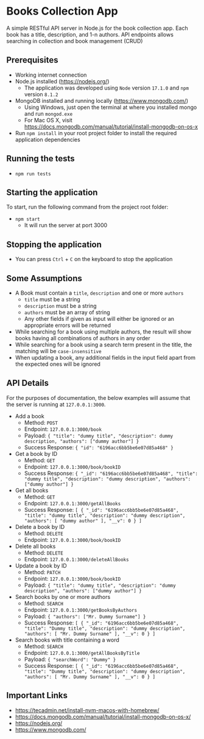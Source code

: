 # Books Collection App

A simple RESTful API server in Node.js for the book collection app. Each book has a title, description, and 1-n authors. API endpoints allows searching in collection and book management (CRUD)

## Prerequisites

- Working internet connection
- Node.js installed (https://nodejs.org/)
  - The application was developed using `Node` version `17.1.0` and `npm` version `8.1.2`
- MongoDB installed and running locally (https://www.mongodb.com/)
  - Using Windows, just open the terminal at where you installed mongo and run `mongod.exe`
  - For Mac OS X, visit https://docs.mongodb.com/manual/tutorial/install-mongodb-on-os-x
- Run `npm install` in your root project folder to install the required application dependencies

## Running the tests

- `npm run tests`

## Starting the application

To start, run the following command from the project root folder:

- `npm start`
  - It will run the server at port 3000

## Stopping the application

- You can press `Ctrl` + `C` on the keyboard to stop the application

## Some Assumptions

- A Book must contain a `title`, `description` and one or more `authors`
  - `title` must be a string
  - `description` must be a string
  - `authors` must be an array of string
  - Any other fields if given as input will either be ignored or an appropriate errors will be returned
- While searching for a book using multiple authors, the result will show books having all combinations of authors in any order
- While searching for a book using a search term present in the title, the matching will be `case-insensitive`
- When updating a book, any additional fields in the input field apart from the expected ones will be ignored

## API Details

For the purposes of documentation, the below examples will assume that the server is running at `127.0.0.1:3000`.

- Add a book
  - Method: `POST`
  - Endpoint: `127.0.0.1:3000/book`
  - Payload: `{ "title": "dummy title", "description": dummy description, "authors": ["dummy author"] }`
  - Success Response: `{ "id": "6196acc6bb5be6e07d85a468" }`
- Get a book by ID
  - Method: `GET`
  - Endpoint: `127.0.0.1:3000/book/bookID`
  - Success Response: `{ "_id": "6196acc6bb5be6e07d85a468", "title": "dummy title", "description": "dummy description", "authors": ["dummy author"] }`
- Get all books
  - Method: `GET`
  - Endpoint: `127.0.0.1:3000/getAllBooks`
  - Success Response: `[ { "_id": "6196acc6bb5be6e07d85a468", "title": "dummy title", "description": "dummy description", "authors": [ "dummy author" ], "__v": 0 } ]`
- Delete a book by ID
  - Method: `DELETE`
  - Endpoint: `127.0.0.1:3000/book/bookID`
- Delete all books
  - Method: `DELETE`
  - Endpoint: `127.0.0.1:3000/deleteAllBooks`
- Update a book by ID
  - Method: `PATCH`
  - Endpoint: `127.0.0.1:3000/book/bookID`
  - Payload: `{ "title": "dummy title", "description": "dummy description", "authors": ["dummy author"] }`
- Search books by one or more authors
  - Method: `SEARCH`
  - Endpoint: `127.0.0.1:3000/getBooksByAuthors`
  - Payload: `{ "authors": ["Mr. Dummy Surname"] }`
  - Success Response: `[ { "_id": "6196acc6bb5be6e07d85a468", "title": "Dummy title", "description": "dummy description", "authors": [ "Mr. Dummy Surname" ], "__v": 0 } ]`
- Search books with title containing a word
  - Method: `SEARCH`
  - Endpoint: `127.0.0.1:3000/getAllBooksByTitle`
  - Payload: `{ "searchWord": "Dummy" }`
  - Success Response: `[ { "_id": "6196acc6bb5be6e07d85a468", "title": "Dummy title", "description": "dummy description", "authors": [ "Mr. Dummy Surname" ], "__v": 0 } ]`

## Important Links

- https://tecadmin.net/install-nvm-macos-with-homebrew/
- https://docs.mongodb.com/manual/tutorial/install-mongodb-on-os-x/
- https://nodejs.org/
- https://www.mongodb.com/
